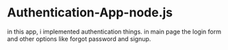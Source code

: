# Authentication-App-node.js
in this app, i implemented authentication things.
in main page the login form and other options like forgot password and signup.
